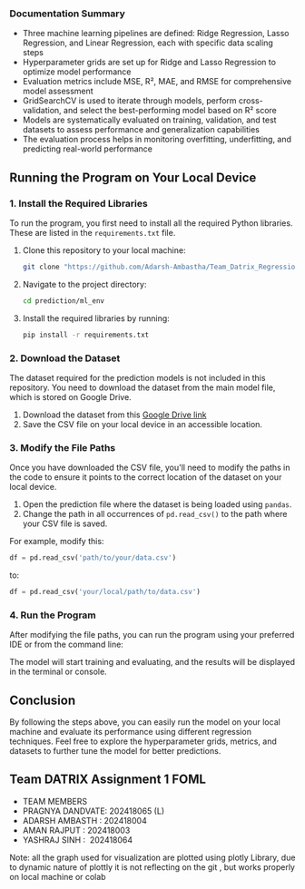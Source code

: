 ### Documentation Summary 

- Three machine learning pipelines are defined: Ridge Regression, Lasso Regression, and Linear Regression, each with specific data scaling steps
- Hyperparameter grids are set up for Ridge and Lasso Regression to optimize model performance
- Evaluation metrics include MSE, R², MAE, and RMSE for comprehensive model assessment
- GridSearchCV is used to iterate through models, perform cross-validation, and select the best-performing model based on R² score
- Models are systematically evaluated on training, validation, and test datasets to assess performance and generalization capabilities
- The evaluation process helps in monitoring overfitting, underfitting, and predicting real-world performance

## Running the Program on Your Local Device

### 1. Install the Required Libraries

To run the program, you first need to install all the required Python libraries. These are listed in the `requirements.txt` file.

1. Clone this repository to your local machine:

   ```bash
   git clone "https://github.com/Adarsh-Ambastha/Team_Datrix_Regression"
   ```

2. Navigate to the project directory:

   ```bash
   cd prediction/ml_env
   ```

3. Install the required libraries by running:

   ```bash
   pip install -r requirements.txt
   ```

### 2. Download the Dataset

The dataset required for the prediction models is not included in this repository. You need to download the dataset from the main model file, which is stored on Google Drive. 

1. Download the dataset from this [Google Drive link](https://drive.google.com/uc?id=1zF3fYQbAUDE0Jx3lvBHC8GjaK8i9wrno)
2. Save the CSV file on your local device in an accessible location.

### 3. Modify the File Paths

Once you have downloaded the CSV file, you'll need to modify the paths in the code to ensure it points to the correct location of the dataset on your local device.

1. Open the prediction file where the dataset is being loaded using `pandas`.
2. Change the path in all occurrences of `pd.read_csv()` to the path where your CSV file is saved.

For example, modify this:

```python
df = pd.read_csv('path/to/your/data.csv')
```

to:

```python
df = pd.read_csv('your/local/path/to/data.csv')
```

### 4. Run the Program

After modifying the file paths, you can run the program using your preferred IDE or from the command line:

The model will start training and evaluating, and the results will be displayed in the terminal or console.

## Conclusion

By following the steps above, you can easily run the model on your local machine and evaluate its performance using different regression techniques. Feel free to explore the hyperparameter grids, metrics, and datasets to further tune the model for better predictions.


## Team DATRIX Assignment 1 FOML
- TEAM MEMBERS
- PRAGNYA DANDVATE: 202418065 (L)
- ADARSH AMBASTH :  202418004
- AMAN RAJPUT :     202418003
- YASHRAJ SINH :    202418064

Note: all the graph used for visualization are plotted using plotly Library, due to dynamic nature of plottly  it is not reflecting on the git , but works properly on local machine or colab 
